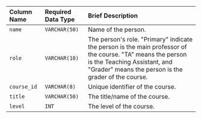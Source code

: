 | Column Name | Required Data Type | Brief Description |
| :--- | :--- | :--- |
| `name` | `VARCHAR(50)` | Name of the person. |
| `role` | `VARCHAR(10)` | The person's role. "Primary" indicate the person is the main professor of the course. "TA" means the person is the Teaching Assistant, and "Grader" means the person is the grader of the course. |
| `course_id` | `VARCHAR(8)` | Unique identifier of the course. |
| `title` | `VARCHAR(50)` | The title/name of the course. |
| `level` | `INT` | The level of the course. |